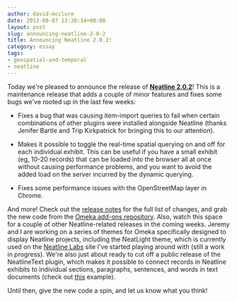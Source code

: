 ```yaml
---
author: david-mcclure
date: 2013-08-07 13:38:14+00:00
layout: post
slug: announcing-neatline-2-0-2
title: Announcing Neatline 2.0.2!
category: essay
tags:
- geospatial-and-temporal
- neatline
---
```


Today we're pleased to announce the release of [**Neatline 2.0.2**](http://omeka.org/add-ons/plugins/Neatline/)! This is a maintenance release that adds a couple of minor features and fixes some bugs we've rooted up in the last few weeks:






  * Fixes a bug that was causing item-import queries to fail when certain combinations of other plugins were installed alongside Neatline (thanks Jenifer Bartle and Trip Kirkpatrick for bringing this to our attention).




  * Makes it possible to toggle the real-time spatial querying on and off for each individual exhibit. This can be useful if you have a small exhibit (eg, 10-20 records) that can be loaded into the browser all at once without causing performance problems, and you want to avoid the added load on the server incurred by the dynamic querying.




  * Fixes some performance issues with the OpenStreetMap layer in Chrome.





And more! Check out the [release notes](https://github.com/scholarslab/Neatline/releases/tag/2.0.2) for the full list of changes, and grab the new code from the [Omeka add-ons repository](http://omeka.org/add-ons/plugins/Neatline/). Also, watch this space for a couple of other Neatline-related releases in the coming weeks. Jeremy and I are working on a series of themes for Omeka specifically designed to display Neatline projects, including the NeatLight theme, which is currently used on the [Neatline Labs](http://neatline.dclure.org) site I've started playing around with (still a work in progress). We're also just about ready to cut off a public release of the NeatlineText plugin, which makes it possible to connect records in Neatline exhibits to individual sections, paragraphs, sentences, and words in text documents (check out [this](http://neatline.dclure.org/neatline/show/saturn-v-stage-2) example).

Until then, give the new code a spin, and let us know what you think!

